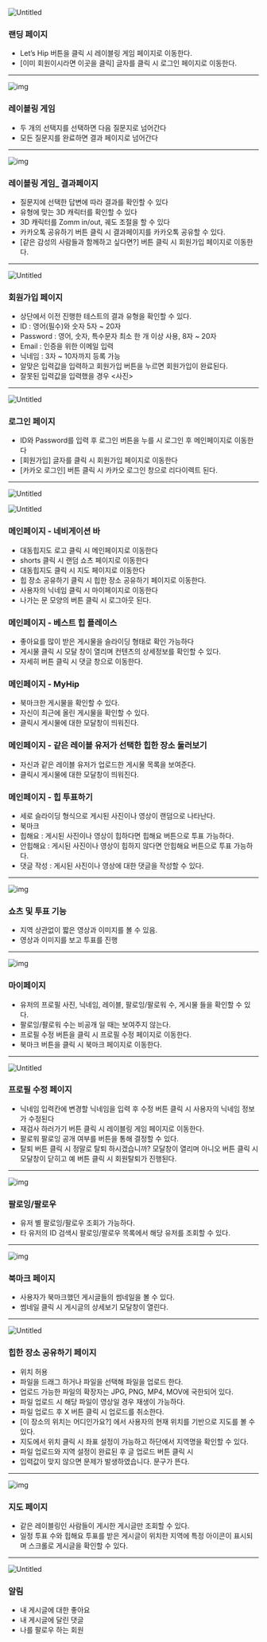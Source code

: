 ![Untitled](%E1%84%89%E1%85%B5%E1%84%8B%E1%85%A7%E1%86%AB%E1%84%89%E1%85%B5%E1%84%82%E1%85%A1%E1%84%85%E1%85%B5%E1%84%8B%E1%85%A9%20a54c41f0d53043fc85ad825dee11bd41/Untitled.png)

### 랜딩 페이지

- Let’s Hip 버튼을 클릭 시 레이블링 게임 페이지로 이동한다.
- [이미 회원이시라면 이곳을 클릭] 글자를 클릭 시 로그인 페이지로 이동한다.

---

![img](https://lh3.googleusercontent.com/N1eiIqwM6OqHtN3AgpN8RUHDBZkD0aB5gFFCQ2avGP4Tu9feJTp5OGLgNmxYJyu3WW3qpfD5duqCQmk3_AFBTmoOqG2ESObX1ffhqO3cn0j5V23zOGfyt1ackmC15ouAJB0TtqLWl545MjWSoY2C8yls5v7_2e5mHp611IeYoFrLIAZT5U7rTkhNf45WgAAT)

### 레이블링 게임

- 두 개의 선택지를 선택하면 다음 질문지로 넘어간다
- 모든 질문지를 완료하면 결과 페이지로 넘어간다

---

![img](https://lh5.googleusercontent.com/GvDyWQrFQhZaEsIS9s-0rywaAQrNh6_OLm31lMbAhvIIpGssVw2ZNweqRom1UxznW45etMESE3tURwJDUFwm-g8tP9BUiHGcgpvyYzfvVqqp2lYx7R6saMA-tF3vMSh-ksNE3_SERh6ZBpONJLvcat_hS_Smokq3F5sw9-YMq0TORZjd-xz_3_ootN3dixoi)

### 레이블링 게임_ 결과페이지

- 질문지에 선택한 답변에 따라 결과를 확인할 수 있다
- 유형에 맞는 3D 캐릭터를 확인할 수 있다
- 3D 캐릭터를 Zomm in/out, 궤도 조절을 할 수 있다
- 카카오톡 공유하기 버튼 클릭 시 결과페이지를 카카오톡 공유할 수 있다.
- [같은 감성의 사람들과 함께하고 싶다면?] 버튼 클릭 시 회원가입 페이지로 이동한다.

---

![Untitled](%E1%84%89%E1%85%B5%E1%84%8B%E1%85%A7%E1%86%AB%E1%84%89%E1%85%B5%E1%84%82%E1%85%A1%E1%84%85%E1%85%B5%E1%84%8B%E1%85%A9%20a54c41f0d53043fc85ad825dee11bd41/Untitled%204.png)

### 회원가입 페이지

- 상단에서 이전 진행한 테스트의 결과 유형을 확인할 수 있다.
- ID : 영어(필수)와 숫자 5자 ~ 20자
- Password : 영어, 숫자, 특수문자 최소 한 개 이상 사용, 8자 ~ 20자
- Email : 인증을 위한 이메일 입력
- 닉네임 : 3자 ~ 10자까지 등록 가능
- 알맞은 입력값을 입력하고 회원가입 버튼을 누르면 회원가입이 완료된다.
- 잘못된 입력값을 입력했을 경우 <사진>

---

![Untitled](%E1%84%89%E1%85%B5%E1%84%8B%E1%85%A7%E1%86%AB%E1%84%89%E1%85%B5%E1%84%82%E1%85%A1%E1%84%85%E1%85%B5%E1%84%8B%E1%85%A9%20a54c41f0d53043fc85ad825dee11bd41/Untitled%205.png)

### 로그인 페이지

- ID와 Password를 입력 후 로그인 버튼을 누를 시 로그인 후 메인페이지로 이동한다
- [회원가입] 글자를 클릭 시 회원가입 페이지로 이동한다
- [카카오 로그인] 버튼 클릭 시 카카오 로그인 창으로 리다이렉트 된다.

---

![Untitled](%E1%84%89%E1%85%B5%E1%84%8B%E1%85%A7%E1%86%AB%E1%84%89%E1%85%B5%E1%84%82%E1%85%A1%E1%84%85%E1%85%B5%E1%84%8B%E1%85%A9%20a54c41f0d53043fc85ad825dee11bd41/Untitled%206.png)

![Untitled](%E1%84%89%E1%85%B5%E1%84%8B%E1%85%A7%E1%86%AB%E1%84%89%E1%85%B5%E1%84%82%E1%85%A1%E1%84%85%E1%85%B5%E1%84%8B%E1%85%A9%20a54c41f0d53043fc85ad825dee11bd41/Untitled%207.png)

### 메인페이지 - 네비게이션 바

- 대동힙지도 로고 클릭 시 메인페이지로 이동한다
- shorts 클릭 시 랜덤 쇼츠 페이지로 이동한다
- 대동힙지도 클릭 시 지도 페이지로 이동한다
- 힙 장소 공유하기 클릭 시 힙한 장소 공유하기 페이지로 이동한다.
- 사용자의 닉네임 클릭 시 마이페이지로 이동한다
- 나가는 문 모양의 버튼 클릭 시 로그아웃 된다.

### 메인페이지 - 베스트 힙 플레이스

- 좋아요를 많이 받은 게시물을 슬라이딩 형태로 확인 가능하다
- 게시물 클릭 시 모달 창이 열리며 컨텐츠의 상세정보를 확인할 수 있다.
- 자세히 버튼 클릭 시 댓글 창으로 이동한다.

### 메인페이지 - MyHip

- 북마크한 게시물을 확인할 수 있다.
- 자신이 최근에 올린 게시물을 확인할 수 있다.
- 클릭시 게시물에 대한 모달창이 띄워진다.

### 메인페이지 - 같은 레이블 유저가 선택한 힙한 장소 둘러보기

- 자신과 같은 레이블 유저가 업로드한 게시물 목록을 보여준다.
- 클릭시 게시물에 대한 모달창이 띄워진다.

### 메인페이지 - 힙 투표하기

- 세로 슬라이딩 형식으로 게시된 사진이나 영상이 랜덤으로 나타난다.
- 북마크
- 힙해요 : 게시된 사진이나 영상이 힙하다면 힙해요 버튼으로 투표 가능하다.
- 안힙해요 : 게시된 사진이나 영상이 힙하지 않다면 안힙해요 버튼으로 투표 가능하다.
- 댓글 작성 : 게시된 사진이나 영상에 대한 댓글을 작성할 수 있다.

---

![img](https://lh6.googleusercontent.com/m2hvHnuO7o-CEvDboBKAfwYQ4odKnNI4tSc1v05d98bREL140aVIsI8K3XTO5ak4y5M_TTZxwGirl6Xv-Lq5i63ouuO5iyZG9pfr2qvD55OkS9ZdkBW7mcbGz3maxS565-uYUBpbIW73XKs__u3s2O4I-GpiJ6QLu1DzQu9sWqNlC55JI3WpXMwMkr8kp6ea)

### 쇼츠 및 투표 기능

- 지역 상관없이 짧은 영상과 이미지를 볼 수 있음.
- 영상과 이미지를 보고 투표를 진행

---

![img](https://lh5.googleusercontent.com/_0LpCn6ATS_7IcTR06RRVyAfVaOcnbjsv8Kr7_AU2EGA3jpbh2ieQBMouiaC58pncLAqir9x65sM31FUdhU13EsECnLrk1FS1Hj8A_sIQ446XXD9KXISfcpjDa6mxOLZ9tlmz263PYIuSmsd8ep3Ya6DbjdHajrpiUHYlukK4vZADK9ltBfVbC8jPgtMZi-e)

### 마이페이지

- 유저의 프로필 사진, 닉네임, 레이블, 팔로잉/팔로워 수, 게시물 들을 확인할 수 있다.
- 팔로잉/팔로워 수는 비공개 일 때는 보여주지 않는다.
- 프로필 수정 버튼을 클릭 시 프로필 수정 페이지로 이동한다.
- 북마크 버튼을 클릭 시 북마크 페이지로 이동한다.

---

![Untitled](%E1%84%89%E1%85%B5%E1%84%8B%E1%85%A7%E1%86%AB%E1%84%89%E1%85%B5%E1%84%82%E1%85%A1%E1%84%85%E1%85%B5%E1%84%8B%E1%85%A9%20a54c41f0d53043fc85ad825dee11bd41/Untitled%209.png)

### 프로필 수정 페이지

- 닉네임 입력칸에 변경할 닉네임을 입력 후 수정 버튼 클릭 시 사용자의 닉네임 정보가 수정된다
- 재검사 하러가기 버튼 클릭 시 레이블링 게임 페이지로 이동한다.
- 팔로워 팔로잉 공개 여부를 버튼을 통해 결정할 수 있다.
- 탈퇴 버튼 클릭 시 정말로 탈퇴 하시겠습니까? 모달창이 열리며 아니오 버튼 클릭 시 모달창이 닫히고 예 버튼 클릭 시 회원탈퇴가 진행된다.

---

![img](https://lh5.googleusercontent.com/HWfPBZn6J9n-Ub5zEg_F2LhZ1q5egXlcAzSq40FJZ_zI4cvyBc_JVeoiNWlZuf7L2hFHH6yHshE13S4y-1KmAxn3nHnolQb8HMTzOP8-qXpE1qGo5fsFkUVM0Q0zPamyBMk6RC60MKIznB4ymNRg6TCbwv0m3oh2HGa4wIrJStxaXp9VmnCd5Q6MOyqN_MXE)

### 팔로잉/팔로우

- 유저 별 팔로잉/팔로우 조회가 가능하다.
- 타 유저의 ID 검색시 팔로잉/팔로우 목록에서 해당 유저를 조회할 수 있다.

---

![img](https://lh3.googleusercontent.com/LAofa4wepMXZ52QMMtmagRSOyPCiJIrt2zMAkCAFIz7pEF1xWlQrQLMte40Z9oB-QHmtZw-vtUFv8tghIIzoqxberUufauZfKeE4_GZ4-dvDlZBlJ9TcnZHyzqvxjaZCDZDzk5BVZifMHLTVdYtuH7D2zvFDdlgqpHLgdW3Hj_sGoLL-atKB6qKLhdnlTurE)

### 북마크 페이지

- 사용자가 북마크했던 게시글들의 썸네일을 볼 수 있다.
- 썸네일 클릭 시 게시글의 상세보기 모달창이 열린다.

---

![Untitled](%E1%84%89%E1%85%B5%E1%84%8B%E1%85%A7%E1%86%AB%E1%84%89%E1%85%B5%E1%84%82%E1%85%A1%E1%84%85%E1%85%B5%E1%84%8B%E1%85%A9%20a54c41f0d53043fc85ad825dee11bd41/Untitled%2011.png)

### 힙한 장소 공유하기 페이지

- 위치 허용
- 파일을 드래그 하거나 파일을 선택해 파일을 업로드 한다.
- 업로드 가능한 파일의 확장자는 JPG, PNG, MP4, MOV에 국한되어 있다.
- 파일 업로드 시 해당 파일이 영상일 경우 재생이 가능하다.
- 파일 업로드 후 X 버튼 클릭 시 업로드를 취소한다.
- [이 장소의 위치는 어디인가요?] 에서 사용자의 현재 위치를 기반으로 지도를 볼 수 있다.
- 지도에서 위치 클릭 시 좌표 설정이 가능하고 하단에서 지역명을 확인할 수 있다.
- 파일 업로드와 지역 설정이 완료된 후 글 업로드 버튼 클릭 시
- 입력값이 맞지 않으면 문제가 발생하였습니다. 문구가 뜬다.

---

![img](https://lh6.googleusercontent.com/hqpxAOgAmd5fDyvo21Ny-DEaMBldUQtYxrwvzI2sPKDRxQe-ttRddmO7oDC842CT3lb38RqX5EWAbMqu20nlbciIhDsJlZzhEY_GaVa36CUhTXiTC9rjnZjaYo0A4aWXZf_wjtHL5qLPEslWjOQ_uAPMs9XRWeoHK2PTu4RrxHr5-izj6hzldNr3CJwOwJ5m)

### 지도 페이지

- 같은 레이블링인 사람들이 게시한 게시글만 조회할 수 있다.
- 일정 투표 수와 힙해요 투표를 받은 게시글이 위치한 지역에 특정 아이콘이 표시되며 스크롤로 게시글을 확인할 수 있다.

---

![Untitled](%E1%84%89%E1%85%B5%E1%84%8B%E1%85%A7%E1%86%AB%E1%84%89%E1%85%B5%E1%84%82%E1%85%A1%E1%84%85%E1%85%B5%E1%84%8B%E1%85%A9%20a54c41f0d53043fc85ad825dee11bd41/Untitled%2013.png)

### 알림

- 내 게시글에 대한 좋아요
- 내 게시글에 달린 댓글
- 나를 팔로우 하는 회원
